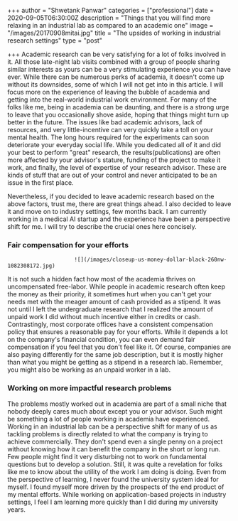 +++
author = "Shwetank Panwar"
categories = ["professional"]
date = 2020-09-05T06:30:00Z
description = "Things that you will find more relaxing in an industrial lab as compared to an academic one"
image = "/images/20170908mitai.jpg"
title = "The upsides of working in industrial research settings"
type = "post"

+++
Academic research can be very satisfying for a lot of folks involved in it. All those late-night lab visits combined with a group of people sharing similar interests as yours can be a very stimulating experience you can have ever. While there can be numerous perks of academia, it doesn't come up without its downsides, some of which I will not get into in this article. I will focus more on the experience of leaving the bubble of academia and getting into the real-world industrial work environment. For many of the folks like me, being in academia can be daunting, and there is a strong urge to leave that you occasionally shove aside, hoping that things might turn up better in the future. The issues like bad academic advisors, lack of resources, and very little-incentive can very quickly take a toll on your mental health. The long hours required for the experiments can soon deteriorate your everyday social life. While you dedicated all of it and did your best to perform "great" research, the results(publications) are often more affected by your advisor's stature, funding of the project to make it work, and finally, the level of expertise of your research advisor. These are kinds of stuff that are out of your control and never anticipated to be an issue in the first place.

Nevertheless, if you decided to leave academic research based on the above factors, trust me, there are great things ahead. I also decided to leave it and move on to industry settings, few months back. I am currently working in a medical AI startup and the experience have been a perspective shift for me. I will try to describe the crucial ones here concisely.

### Fair compensation for your efforts

                         ![](/images/closeup-us-money-dollar-black-260nw-1082308172.jpg)

It is not such a hidden fact how most of the academia thrives on uncompensated free-labor. While people in academic research often keep the money as their priority, it sometimes hurt when you can't get your needs met with the meager amount of cash provided as a stipend. It was not until I left the undergraduate research that I realized the amount of unpaid work I did without much incentive either in credits or cash. Contrastingly, most corporate offices have a consistent compensation policy that ensures a reasonable pay for your efforts. While it depends a lot on the company's financial condition, you can even demand fair compensation if you feel that you don't feel like it. Of course, companies are also paying differently for the same job description, but it is mostly higher than what you might be getting as a stipend in a research lab. Remember, you might also be working as an unpaid worker in a lab.

### Working on more impactful research problems   

The problems mostly worked out in academia are part of a small niche that nobody deeply cares much about except you or your advisor. Such might be something a lot of people working in academia have experienced. Working in an industrial lab can be a perspective shift for many of us as tackling problems is directly related to what the company is trying to achieve commercially. They don't spend even a single penny on a project without knowing how it can benefit the company in the short or long run. Few people might find it very disturbing not to work on fundamental questions but to develop a solution. Still, it was quite a revelation for folks like me to know about the utility of the work I am doing is doing. Even from the perspective of learning, I never found the university system ideal for myself. I found myself more driven by the prospects of the end product of my mental efforts. While working on application-based projects in industry settings, I feel I am learning more quickly than I did during my university years. 